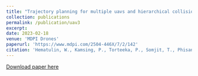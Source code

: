 ```yaml
---
title: "Trajectory planning for multiple uavs and hierarchical collision avoidance based on nonlinear Kalman filters"
collection: publications
permalink: /publication/uav3
excerpt:
date: 2023-02-18
venue: 'MDPI Drones'
paperurl: 'https://www.mdpi.com/2504-446X/7/2/142'
citation: 'Hematulin, W., Kamsing, P., Torteeka, P., Somjit, T., Phisannupawong, T., & Jarawan, T. (2023). Trajectory planning for multiple uavs and hierarchical collision avoidance based on nonlinear Kalman filters. Drones, 7(2), 142. https://doi.org/10.3390/drones7020142'
---
```

[Download paper here](https://www.mdpi.com/2504-446X/7/2/142)